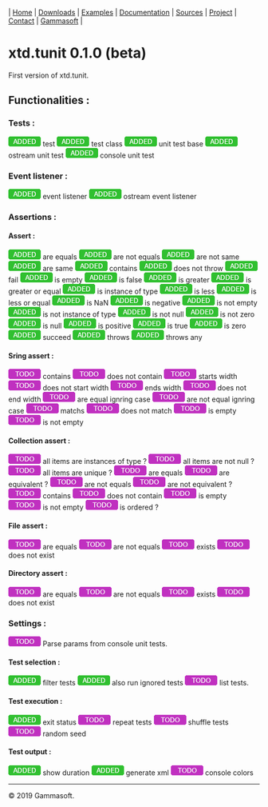 | [Home](home.md) | [Downloads](downloads.md) | [Examples](examples.md) | [Documentation](documentation.md) | [Sources](https://github.com/gammasoft71/xtd.tunit) | [Project](https://sourceforge.net/projects/tunitpro/) | [Contact](contact.md) | [Gammasoft](https://gammasoft71.wixsite.com/gammasoft) |

# xtd.tunit 0.1.0 (beta)

First version of xtd.tunit.

## Functionalities :

### Tests :
![added](pictures/added.png) test
![added](pictures/added.png) test class
![added](pictures/added.png) unit test base
![added](pictures/added.png) ostream unit test
![added](pictures/added.png) console unit test

### Event listener :
  
![added](pictures/added.png) event listener
![added](pictures/added.png) ostream event listener

### Assertions :

#### Assert :

![added](pictures/added.png) are equals
![added](pictures/added.png) are not equals
![added](pictures/added.png) are not same
![added](pictures/added.png) are same
![added](pictures/added.png) contains
![added](pictures/added.png) does not throw
![added](pictures/added.png) fail
![added](pictures/added.png) is empty
![added](pictures/added.png) is false
![added](pictures/added.png) is greater
![added](pictures/added.png) is greater or equal
![added](pictures/added.png) is instance of type
![added](pictures/added.png) is less
![added](pictures/added.png) is less or equal
![added](pictures/added.png) is NaN
![added](pictures/added.png) is negative
![added](pictures/added.png) is not empty
![added](pictures/added.png) is not instance of type
![added](pictures/added.png) is not null
![added](pictures/added.png) is not zero
![added](pictures/added.png) is null
![added](pictures/added.png) is positive
![added](pictures/added.png) is true
![added](pictures/added.png) is zero
![added](pictures/added.png) succeed
![added](pictures/added.png) throws
![added](pictures/added.png) throws any

#### Sring assert :

![todo](pictures/todo.png) contains
![todo](pictures/todo.png) does not contain
![todo](pictures/todo.png) starts width
![todo](pictures/todo.png) does not start width
![todo](pictures/todo.png) ends width
![todo](pictures/todo.png) does not end width
![todo](pictures/todo.png) are equal ignring case
![todo](pictures/todo.png) are not equal ignring case
![todo](pictures/todo.png) matchs
![todo](pictures/todo.png) does not match
![todo](pictures/todo.png) is empty
![todo](pictures/todo.png) is not empty

#### Collection assert :

![todo](pictures/todo.png) all items are instances of type ?
![todo](pictures/todo.png) all items are not null ?
![todo](pictures/todo.png) all items are unique ?
![todo](pictures/todo.png) are equals
![todo](pictures/todo.png) are equivalent ?
![todo](pictures/todo.png) are not equals
![todo](pictures/todo.png) are not equivalent ?
![todo](pictures/todo.png) contains
![todo](pictures/todo.png) does not contain
![todo](pictures/todo.png) is empty
![todo](pictures/todo.png) is not empty
![todo](pictures/todo.png) is ordered ?

#### File assert :

![todo](pictures/todo.png) are equals
![todo](pictures/todo.png) are not equals
![todo](pictures/todo.png) exists
![todo](pictures/todo.png) does not exist

#### Directory assert :

![todo](pictures/todo.png) are equals
![todo](pictures/todo.png) are not equals
![todo](pictures/todo.png) exists
![todo](pictures/todo.png) does not exist
  
### Settings :

![todo](pictures/todo.png) Parse params from console unit tests.

#### Test selection :

![added](pictures/added.png) filter tests
![added](pictures/added.png) also run ignored tests
![todo](pictures/todo.png) list tests.

#### Test execution :

![added](pictures/added.png) exit status
![todo](pictures/todo.png) repeat tests
![todo](pictures/todo.png) shuffle tests
![todo](pictures/todo.png) random seed

#### Test output :

![added](pictures/added.png) show duration
![added](pictures/added.png) generate xml
![todo](pictures/todo.png) console colors

______________________________________________________________________________________________

© 2019 Gammasoft.

